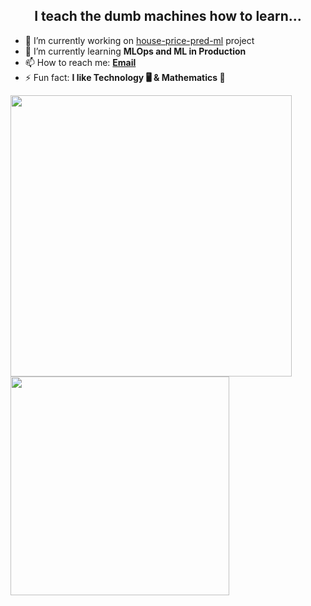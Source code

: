 <!--
Here are some ideas to get you started:

- 🔭 I’m currently working on ...
- 🌱 I’m currently learning ...
- 👯 I’m looking to collaborate on ...
- 🤔 I’m looking for help with ...
- 💬 Ask me about ...
- 📫 How to reach me: ...
- 😄 Pronouns: ...
- ⚡ Fun fact: ...
-->

<h2 align="center"> I teach the dumb machines how to learn... </h2>

- 🔭 I’m currently working on [house-price-pred-ml](https://github.com/althaf-07/house-price-pred-ml) project
- 🌱 I’m currently learning **MLOps and ML in Production**
- 📫 How to reach me: **[Email](mailto:zoory9900@gmail.com)**
- ⚡ Fun fact: **I like Technology 🖥️ & Mathematics 🔢**

<p float="left">
  <img src="https://github-readme-stats.vercel.app/api?username=althaf-07&count_private=true&show_icons=true&hide_border=true&locale=en&custom_title=&title_color=142d70&icon_color=142d70&cache_seconds=3600" width="450" />
  <img src="https://github-readme-stats.vercel.app/api/top-langs/?username=althaf-07&layout=compact&hide_border=true&title_color=142d70" width="350"/>
</p>
